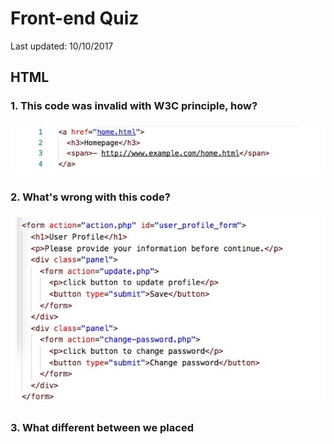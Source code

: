 # Front-end Quiz

Last updated: 10/10/2017

## HTML

### 1. This code was invalid with W3C principle, how?

![W3C](./img/html1.jpg?raw=true "W3C")

### 2. What's wrong with this code?

![FORM](./img/html2.jpg?raw=true "form")

### 3. What different between we placed <script> tag before end of head and body?

### 4. Tell me what different between ID(#) and class(.)

### 5. Write CSS for this code to show horizontal navigation

![Menu](./img/html5.jpg?raw=true "Horizontal structure")

__result__

![Menu](./img/html5-2.jpg?raw=true "Horizontal menu")
